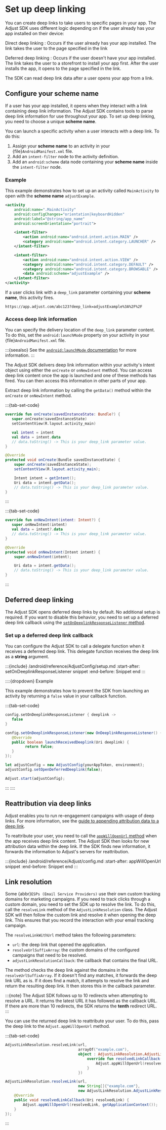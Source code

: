 # Set up deep linking

You can create deep links to take users to specific pages in your app. The Adjust SDK uses different logic depending on if the user already has your app installed on their device:

Direct deep linking
   : Occurs if the user already has your app installed. The link takes the user to the page specified in the link

Deferred deep linking
   : Occurs if the user doesn't have your app installed. The link takes the user to a storefront to install your app first. After the user installs the app, it opens to the page specified in the link.

The SDK can read deep link data after a user opens your app from a link.

## Configure your scheme name

If a user has your app installed, it opens when they interact with a link containing deep link information. The Adjust SDK contains tools to parse deep link information for use throughout your app. To set up deep linking, you need to choose a unique **scheme name**.

You can launch a specific activity when a user interacts with a deep link. To do this:

1. Assign your **scheme name** to an activity in your {file}`AndroidManifest.xml` file.
2. Add an `intent-filter` node to the activity definition.
3. Add an `android:scheme` data node containing your **scheme name** inside the `intent-filter` node.

### Example

This example demonstrates how to set up an activity called `MainActivity` to open with the **scheme name** `adjustExample`.

```xml
<activity
    android:name=".MainActivity"
    android:configChanges="orientation|keyboardHidden"
    android:label="@string/app_name"
    android:screenOrientation="portrait">

    <intent-filter>
        <action android:name="android.intent.action.MAIN" />
        <category android:name="android.intent.category.LAUNCHER" />
    </intent-filter>

    <intent-filter>
        <action android:name="android.intent.action.VIEW" />
        <category android:name="android.intent.category.DEFAULT" />
        <category android:name="android.intent.category.BROWSABLE" />
        <data android:scheme="adjustExample" />
    </intent-filter>
</activity>
```

If a user clicks link with a `deep_link` parameter containing your **scheme name**, this activity fires.

```
https://app.adjust.com/abc123?deep_link=adjustExample%3A%2F%2F
```

### Access deep link information

You can specify the delivery location of the `deep_link` parameter content. To do this, set the `android:launchMode` property on your activity in your {file}`AndroidManifest.xml` file.

:::{seealso}
See the [`android:launchMode` documentation](https://developer.android.com/guide/topics/manifest/activity-element.html) for more information.
:::

The Adjust SDK delivers deep link information within your activity's intent object using either the `onCreate` or `onNewIntent` method. You can access deep link content once the app is launched and one of these methods has fired. You can then access this information in other parts of your app.

Extract deep link information by calling the `getData()` method within the `onCreate` or `onNewIntent` method.

:::{tab-set-code}

```kotlin
override fun onCreate(savedInstanceState: Bundle?) {
   super.onCreate(savedInstanceState)
   setContentView(R.layout.activity_main)

   val intent = intent
   val data = intent.data
   // data.toString() -> This is your deep_link parameter value.
}
```

```java
@Override
protected void onCreate(Bundle savedInstanceState) {
    super.onCreate(savedInstanceState);
    setContentView(R.layout.activity_main);

    Intent intent = getIntent();
    Uri data = intent.getData();
    // data.toString() -> This is your deep_link parameter value.
}
```

:::

:::{tab-set-code}

```kotlin
override fun onNewIntent(intent: Intent?) {
   super.onNewIntent(intent)
   val data = intent?.data
   // data.toString() -> This is your deep_link parameter value.
}
```

```java
@Override
protected void onNewIntent(Intent intent) {
    super.onNewIntent(intent);

    Uri data = intent.getData();
    // data.toString() -> This is your deep_link parameter value.
}
```

:::

## Deferred deep linking

The Adjust SDK opens deferred deep links by default. No additional setup is required. If you want to disable this behavior, you need to set up a deferred deep link callback using the [`setOnDeeplinkResponseListener` method](#android-setondeeplinkresponselistener-invocation).

### Set up a deferred deep link callback

You can configure the Adjust SDK to call a delegate function when it receives a deferred deep link. This delegate function receives the deep link as a **string** argument.

:::{include} /android/reference/AdjustConfig/setup.md
:start-after: setOnDeeplinkResponseListener snippet
:end-before: Snippet end
:::

::::{dropdown} Example

This example demonstrates how to prevent the SDK from launching an activity by returning a `false` value in your callback function.

:::{tab-set-code}

```kotlin
config.setOnDeeplinkResponseListener { deeplink ->
   false
}
```

```java
config.setOnDeeplinkResponseListener(new OnDeeplinkResponseListener() {
   @Override
   public boolean launchReceivedDeeplink(Uri deeplink) {
         return false;
   }
});
```

```javascript
let adjustConfig = new AdjustConfig(yourAppToken, environment);
adjustConfig.setOpenDeferredDeeplink(false);

Adjust.start(adjustConfig);
```

:::
::::

## Reattribution via deep links

Adjust enables you to run re-engagement campaigns with usage of deep links. For more information, see the [guide to appending attribution data to a deep link](https://help.adjust.com/en/article/deeplink-generator#manage-your-deeplinks).

To reattribute your user, you need to call the [`appWillOpenUrl` method](#android-appwillopenurl-invocation) when the app receives deep link content. The Adjust SDK then looks for new attribution data within the deep link. If the SDK finds new information, it forwards the information to Adjust's servers for reattribution.

:::{include} /android/reference/Adjust/config.md
:start-after: appWillOpenUrl snippet
:end-before: Snippet end
:::

## Link resolution

Some {abbr}`ESPs (Email Service Providers)` use their own custom tracking domains for marketing campaigns. If you need to track clicks through a custom domain, you need to set the SDK up to resolve the link. To do this, call the `resolveLink` method of the `AdjustLinkResolution` class. The Adjust SDK will then follow the custom link and resolve it when opening the deep link. This ensures that you record the interaction with your email tracking campaign.

The `resolveLinkWithUrl` method takes the following parameters:

* `url`: the deep link that opened the application.
* `resolveUrlSuffixArray`: the custom domains of the configured campaigns that need to be resolved.
* `adjustLinkResolutionCallback`: the callback that contains the final URL.

The method checks the deep link against the domains in the `resolveUrlSuffixArray`. If it doesn't find any matches, it forwards the deep link URL as is. If it does find a match, it attempts to resolve the link and return the resulting deep link. It then stores this in the callback parameter.

:::{note}
The Adjust SDK follows up to 10 redirects when attempting to resolve a URL. It returns the latest URL it has followed as the callback URL. If there are more than 10 redirects, the SDK returns the **tenth** redirect URL.
:::

You can use the returned deep link to reattribute your user. To do this, pass the deep link to the `Adjust.appWillOpenUrl` method.

:::{tab-set-code}

```kotlin
AdjustLinkResolution.resolveLink(url, 
                                 arrayOf("example.com"),
                                 object : AdjustLinkResolution.AdjustLinkResolutionCallback {
                                     override fun resolvedLinkCallback(resolvedLink: Uri) {
                                         Adjust.appWillOpenUrl(resolvedLink, applicationContext)
                                     }
                                 })
```

```java
AdjustLinkResolution.resolveLink(url, 
                                 new String[]{"example.com"},
                                 new AdjustLinkResolution.AdjustLinkResolutionCallback() {
    @Override
    public void resolvedLinkCallback(Uri resolvedLink) {
        Adjust.appWillOpenUrl(resolvedLink, getApplicationContext());
    }
});
```

:::

